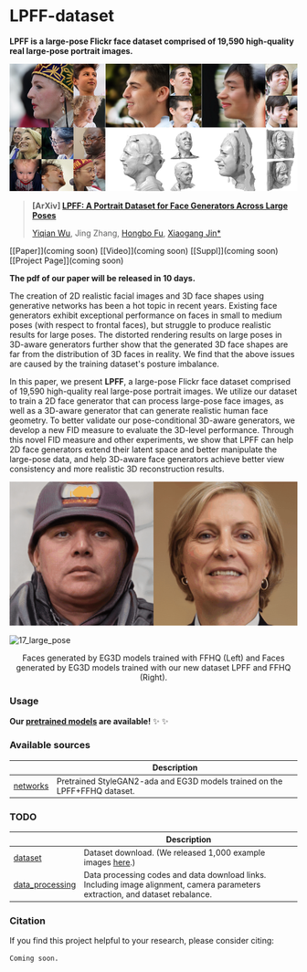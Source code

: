 # LPFF-dataset
**LPFF is a large-pose Flickr face dataset comprised of 19,590 high-quality real large-pose portrait images.**

![teaser1](./images/teaser1.png)



> **[ArXiv] [LPFF: A Portrait Dataset for Face Generators Across Large Poses]()**
>
> [Yiqian Wu](https://onethousandwu.com/), Jing Zhang, [Hongbo Fu](http://sweb.cityu.edu.hk/hongbofu/publications.html), [Xiaogang Jin*](http://www.cad.zju.edu.cn/home/jin)

[[Paper\]](coming soon) [[Video\]](coming soon) [[Suppl\]](coming soon) [[Project Page\]](coming soon)

**The pdf of our paper will be released in 10 days.**

The creation of 2D realistic facial images and 3D face shapes using generative networks has been a hot topic in recent years. Existing face generators exhibit exceptional performance on faces in small to medium poses (with respect to frontal faces), but struggle to produce realistic results for large poses. The distorted rendering results on large poses in 3D-aware generators further show that the generated 3D face shapes are far from the distribution of 3D faces in reality. We find that the above issues are caused by the training dataset's posture imbalance. 

In this paper, we present **LPFF**, a large-pose Flickr face dataset comprised of 19,590 high-quality real large-pose portrait images. We utilize our dataset to train a 2D face generator that can process large-pose face images, as well as a 3D-aware generator that can generate realistic human face geometry. To better validate our pose-conditional 3D-aware generators, we develop a new FID measure to evaluate the 3D-level performance. Through this novel FID measure and other experiments, we show that LPFF can help 2D face generators extend their latent space and better manipulate the large-pose data, and help 3D-aware face generators achieve better view consistency and more realistic 3D reconstruction results.



![17](./images/17.gif)

![17_large_pose](./images/17_large_pose.gif)

<center>Faces generated by EG3D models trained with FFHQ (Left) and Faces generated by EG3D models trained with our new dataset LPFF and FFHQ (Right).</center>



### Usage

**Our [pretrained models](https://github.com/oneThousand1000/LPFF-dataset/tree/master/networks) are available!** ✨ ✨ 

### Available sources

|                                                              | Description                                                  |
| ------------------------------------------------------------ | ------------------------------------------------------------ |
| [networks](https://github.com/oneThousand1000/LPFF-dataset/tree/master/networks) | Pretrained StyleGAN2-ada and EG3D models trained on the LPFF+FFHQ  dataset. |

### TODO

|                     | Description                                                  |
| ------------------- | ------------------------------------------------------------ |
| [dataset]()         | Dataset download. (We released 1,000 example images [here](https://github.com/lpffdataset/LPFF-Dataset).) |
| [data_processing]() | Data processing codes and data download links. Including image alignment, camera parameters extraction, and dataset rebalance. |

### Citation

If you find this project helpful to your research, please consider citing:

```
Coming soon.
```

